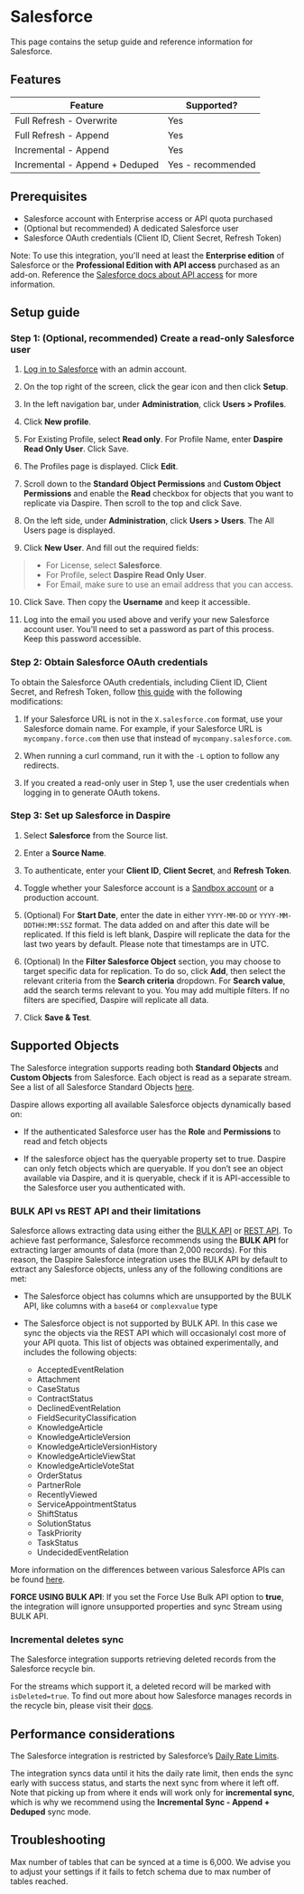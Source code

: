 # Salesforce

This page contains the setup guide and reference information for Salesforce.

## Features

| Feature | Supported? |
| --- | --- |
| Full Refresh - Overwrite | Yes |
| Full Refresh - Append | Yes |
| Incremental - Append | Yes |
| Incremental - Append + Deduped | Yes - recommended |

## Prerequisites

* Salesforce account with Enterprise access or API quota purchased
* (Optional but recommended) A dedicated Salesforce user
* Salesforce OAuth credentials (Client ID, Client Secret, Refresh Token)

Note: To use this integration, you'll need at least the **Enterprise edition** of Salesforce or the **Professional Edition with API access** purchased as an add-on. Reference the [Salesforce docs about API access](https://help.salesforce.com/s/articleView?id=000385436&type=1) for more information.

## Setup guide

### Step 1: (Optional, recommended) Create a read-only Salesforce user

1. [Log in to Salesforce](https://login.salesforce.com/) with an admin account.

2. On the top right of the screen, click the gear icon and then click **Setup**.

3. In the left navigation bar, under **Administration**, click **Users > Profiles**.

4. Click **New profile**.

5. For Existing Profile, select **Read only**. For Profile Name, enter **Daspire Read Only User**. Click Save.

6. The Profiles page is displayed. Click **Edit**.

7. Scroll down to the **Standard Object Permissions** and **Custom Object Permissions** and enable the **Read** checkbox for objects that you want to replicate via Daspire. Then scroll to the top and click Save.

8. On the left side, under **Administration**, click **Users > Users**. The All Users page is displayed.

9. Click **New User**. And fill out the required fields:
  > * For License, select **Salesforce**.
  > * For Profile, select **Daspire Read Only User**.
  > * For Email, make sure to use an email address that you can access.

10. Click Save. Then copy the **Username** and keep it accessible.

11. Log into the email you used above and verify your new Salesforce account user. You'll need to set a password as part of this process. Keep this password accessible.

### Step 2: Obtain Salesforce OAuth credentials

To obtain the Salesforce OAuth credentials, including Client ID, Client Secret, and Refresh Token, follow [this guide](https://medium.com/@bpmmendis94/obtain-access-refresh-tokens-from-salesforce-rest-api-a324fe4ccd9b) with the following modifications:

1. If your Salesforce URL is not in the `X.salesforce.com` format, use your Salesforce domain name. For example, if your Salesforce URL is `mycompany.force.com` then use that instead of `mycompany.salesforce.com`.

2. When running a curl command, run it with the `-L` option to follow any redirects.

3. If you created a read-only user in Step 1, use the user credentials when logging in to generate OAuth tokens.

### Step 3: Set up Salesforce in Daspire

1. Select **Salesforce** from the Source list.

2. Enter a **Source Name**.

3. To authenticate, enter your **Client ID**, **Client Secret**, and **Refresh Token**.

4. Toggle whether your Salesforce account is a [Sandbox account](https://help.salesforce.com/s/articleView?id=sf.deploy_sandboxes_parent.htm&type=5) or a production account.

4. (Optional) For **Start Date**, enter the date in either `YYYY-MM-DD` or `YYYY-MM-DDTHH:MM:SSZ` format. The data added on and after this date will be replicated. If this field is left blank, Daspire will replicate the data for the last two years by default. Please note that timestamps are in UTC.

5. (Optional) In the **Filter Salesforce Object** section, you may choose to target specific data for replication. To do so, click **Add**, then select the relevant criteria from the **Search criteria** dropdown. For **Search value**, add the search terms relevant to you. You may add multiple filters. If no filters are specified, Daspire will replicate all data.

6. Click **Save & Test**.

## Supported Objects

The Salesforce integration supports reading both **Standard Objects** and **Custom Objects** from Salesforce. Each object is read as a separate stream. See a list of all Salesforce Standard Objects [here](https://developer.salesforce.com/docs/atlas.en-us.object_reference.meta/object_reference/sforce_api_objects_list.htm).

Daspire allows exporting all available Salesforce objects dynamically based on:

* If the authenticated Salesforce user has the **Role** and **Permissions** to read and fetch objects

* If the salesforce object has the queryable property set to true. Daspire can only fetch objects which are queryable. If you don’t see an object available via Daspire, and it is queryable, check if it is API-accessible to the Salesforce user you authenticated with.

### BULK API vs REST API and their limitations

Salesforce allows extracting data using either the [BULK API](https://developer.salesforce.com/docs/atlas.en-us.236.0.api_asynch.meta/api_asynch/asynch_api_intro.htm) or [REST API](https://developer.salesforce.com/docs/atlas.en-us.api_rest.meta/api_rest/intro_what_is_rest_api.htm). To achieve fast performance, Salesforce recommends using the **BULK API** for extracting larger amounts of data (more than 2,000 records). For this reason, the Daspire Salesforce integration uses the BULK API by default to extract any Salesforce objects, unless any of the following conditions are met:

* The Salesforce object has columns which are unsupported by the BULK API, like columns with a `base64` or `complexvalue` type
* The Salesforce object is not supported by BULK API. In this case we sync the objects via the REST API which will occasionalyl cost more of your API quota. This list of objects was obtained experimentally, and includes the following objects:

  * AcceptedEventRelation
  * Attachment
  * CaseStatus
  * ContractStatus
  * DeclinedEventRelation
  * FieldSecurityClassification
  * KnowledgeArticle
  * KnowledgeArticleVersion
  * KnowledgeArticleVersionHistory
  * KnowledgeArticleViewStat
  * KnowledgeArticleVoteStat
  * OrderStatus
  * PartnerRole
  * RecentlyViewed
  * ServiceAppointmentStatus
  * ShiftStatus
  * SolutionStatus
  * TaskPriority
  * TaskStatus
  * UndecidedEventRelation

More information on the differences between various Salesforce APIs can be found [here](https://help.salesforce.com/s/articleView?id=sf.integrate_what_is_api.htm&type=5).

**FORCE USING BULK API**: If you set the Force Use Bulk API option to **true**, the integration will ignore unsupported properties and sync Stream using BULK API.

### Incremental deletes sync

The Salesforce integration supports retrieving deleted records from the Salesforce recycle bin.

For the streams which support it, a deleted record will be marked with `isDeleted=true`. To find out more about how Salesforce manages records in the recycle bin, please visit their [docs](https://help.salesforce.com/s/articleView?id=sf.home_delete.htm&type=5).

## Performance considerations

The Salesforce integration is restricted by Salesforce’s [Daily Rate Limits](https://developer.salesforce.com/docs/atlas.en-us.salesforce_app_limits_cheatsheet.meta/salesforce_app_limits_cheatsheet/salesforce_app_limits_platform_api.htm).

The integration syncs data until it hits the daily rate limit, then ends the sync early with success status, and starts the next sync from where it left off. Note that picking up from where it ends will work only for **incremental sync**, which is why we recommend using the **Incremental Sync - Append + Deduped** sync mode.

## Troubleshooting

Max number of tables that can be synced at a time is 6,000. We advise you to adjust your settings if it fails to fetch schema due to max number of tables reached.
